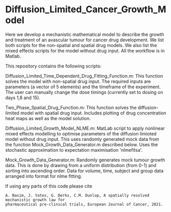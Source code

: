 # Diffusion_Limited_Cancer_Growth_Model

Here we develop a mechanistic mathematical model to describe the growth and treatment of an avascular tumour for cancer drug development. We list both scripts for the non-spatial and spatial drug models. We also list the mixed effects scripts for the model without drug input. All the workflow is in Matlab.


This repository contains the following scripts:

Diffusion_Limited_Time_Dependent_Drug_Fitting_Function.m: This function solves the model with non-spatial drug input. The required inputs are parameters (a vector of 5 elements) and the timeframe of the experiment. The user can manually change the dose timings (currently set to dosing on days 1,8 and 15).

Two_Phase_Spatial_Drug_Function.m: This function solves the diffusion-limited model with spatial drug input. Includes plotting of drug concentration heat maps as well as the model solution.

Diffusion_Limited_Growth_Model_NLME.m: MatLab script to apply nonlinear mixed effects modelling to optimise parameters of the diffusion limioted model without drug input. This uses randomly generated mock data from the function Mock_Growth_Data_Generator.m described below. Uses the stochastic approximation to expectation maximisation 'nlmefitsa'.

Mock_Growth_Data_Generator.m: Randomly generates mock tumour growth data. This is done by drawing from a uniform distribution (from 0-1) and sorting into ascending order. Data for volume, time, subject and group data arranged into format for nlme fitting. 
			 
If using any parts of this code please cite

```
A. Nasim, J. Yates, G. Derks, C.M. Dunlop, A spatially resolved mechanistic growth law for
pharmaceutical pre-clinical trials, European Journal of Cancer, 2021.
```
